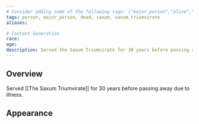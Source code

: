 ```yaml
---
# Consider adding some of the following tags: ["major_person","alive","dead"]
tags: person, major_person, dead, saxum, saxum_triumvirate
aliases:

# Content Generation
race:
age:
description: Served the Saxum Triumvirate for 30 years before passing away due to illness.
---
```

## Overview
Served [[The Saxum Triumvirate]] for 30 years before passing away due to illness.
## Appearance
